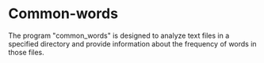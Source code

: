 # Common-words
The program "common_words" is designed to analyze text files in a specified directory and provide information about the frequency of words in those files.
